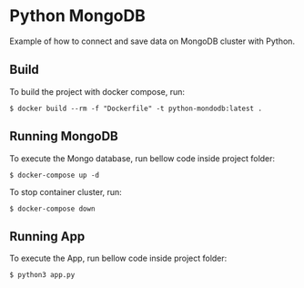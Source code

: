 # Python MongoDB

Example of how to connect and save data on MongoDB cluster with Python.


## Build

To build the project with docker compose, run:
```
$ docker build --rm -f "Dockerfile" -t python-mondodb:latest .
```

## Running MongoDB

To execute the Mongo database, run bellow code inside project folder:
```
$ docker-compose up -d
```
To stop container cluster, run: 
```
$ docker-compose down
```

## Running App
To execute the App, run bellow code inside project folder:
```
$ python3 app.py
```